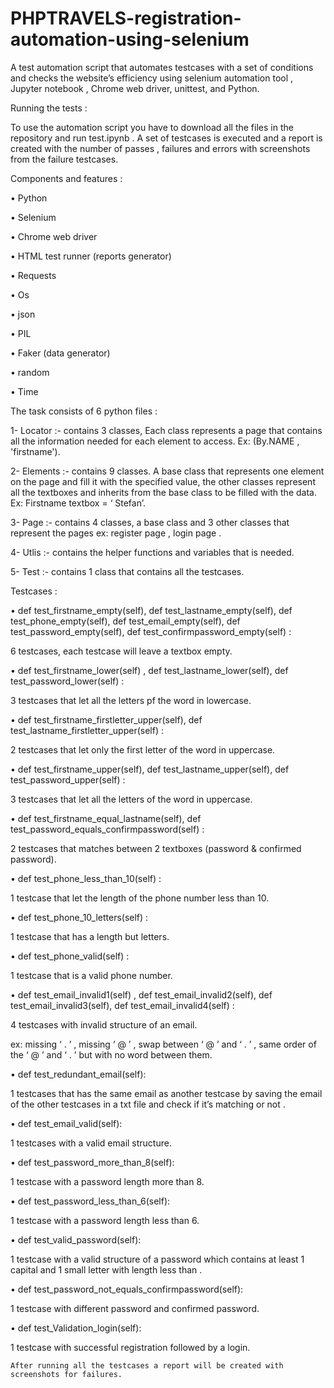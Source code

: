 # PHPTRAVELS-registration-automation-using-selenium

A test automation script that automates testcases with a set of conditions and checks the website’s efficiency using selenium automation tool , Jupyter notebook , Chrome web driver, unittest,  and Python.

Running the tests :

To use the automation script you have to download all the files in the repository  and run test.ipynb . A set of testcases is executed and a report is created with the number of passes , failures and errors with screenshots from the failure testcases.

Components and features :

•	Python

•	Selenium

•	Chrome web driver

•	HTML test runner (reports generator)

•	Requests 

•	Os

•	json

•	PIL

•	Faker (data generator)

•	random

•	Time

The task consists of 6 python files :

1-	Locator :- contains 3 classes, Each class represents a page that contains 
all the information needed for each element to access.
Ex: (By.NAME , 'firstname').

2-	Elements :- contains 9 classes. A base class that represents one element on the page and fill it with the specified value, the other classes represent all the textboxes and inherits from the base class to be filled with the data.
Ex: Firstname textbox = ‘ Stefan’.

3-	Page :-  contains 4 classes, a base class and 3 other classes that represent the pages ex: register page , login page .

4-	Utlis :- contains the helper functions and variables that is needed.

5-	Test :- contains 1 class that contains all the testcases.

Testcases :

•	def test_firstname_empty(self), def test_lastname_empty(self), def test_phone_empty(self), def test_email_empty(self), def test_password_empty(self), def test_confirmpassword_empty(self) :

6 testcases, each testcase will leave a textbox empty.


•	def test_firstname_lower(self) , def test_lastname_lower(self), def test_password_lower(self) :

3 testcases that let all the letters pf the word in lowercase.


•	def test_firstname_firstletter_upper(self), def test_lastname_firstletter_upper(self) :

2 testcases that let only the first letter of the word in uppercase.


•	def test_firstname_upper(self), def test_lastname_upper(self), def test_password_upper(self) :

3 testcases that let all the letters of the word in uppercase.


•	def test_firstname_equal_lastname(self), def test_password_equals_confirmpassword(self) :

2 testcases that matches between 2 textboxes (password & confirmed password).


•	def test_phone_less_than_10(self) :

1 testcase that let the length of the phone number less than 10.


•	def test_phone_10_letters(self) :

1 testcase that has a length but letters.


•	def test_phone_valid(self) :

1 testcase that is a valid phone number.


•	def test_email_invalid1(self) ,  def test_email_invalid2(self), def test_email_invalid3(self), def test_email_invalid4(self) :

4 testcases with invalid structure of an email. 

 ex: missing ‘ . ’ , missing ‘ @ ’ , swap between ‘ @ ’ and ‘ . ’ , same order of the ‘ @ ’ and ‘ . ’ but with no word between them.


•	def test_redundant_email(self):

1 testcases that has the same email as another testcase by saving the email of the 
other testcases in a txt file and check if it’s matching or not .


•	def test_email_valid(self):

1 testcases with a valid email structure.


•	def test_password_more_than_8(self):

1 testcase with a password length more than 8.


•	def test_password_less_than_6(self):

1 testcase with a password length less than 6.


•	def test_valid_password(self):

1 testcase with a valid structure of a password which contains at least 1 capital and 1 small letter with length less than .


•	def test_password_not_equals_confirmpassword(self):

1 testcase with different password and confirmed password.


•	def test_Validation_login(self):

1 testcase with successful registration followed by a login.


    After running all the testcases a report will be created with screenshots for failures.
